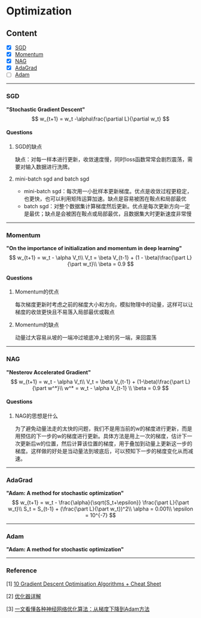 # Optimization
## Content
- [x] [SGD](#sgd)
- [x] [Momentum](#momentum)
- [x] [NAG](#nag)
- [x] [AdaGrad](#adagrad)
- [ ] [Adam](#adam)

-------------------
### SGD

**"Stochastic Gradient Descent"**
$$
w_{t+1} = w_t -\alpha\frac{\partial L}{\partial w_t}
$$
#### Questions

1. SGD的缺点

   缺点：对每一样本进行更新，收敛速度慢，同时loss函数常常会剧烈震荡，需要对输入数据进行洗牌。

2. mini-batch sgd and batch sgd

   - mini-batch sgd：每次用一小批样本更新梯度。优点是收敛过程更稳定，也更快，也可以利用矩阵运算加速。缺点是容易被困在鞍点和局部最优
   - batch sgd：对整个数据集计算梯度然后更新。优点是每次更新方向一定是最优；缺点是会被困在鞍点或局部最优，且数据集大时更新速度非常慢

--------------------
### Momentum 

**"On the importance of initialization and momentum in deep learning"**
$$
w_{t+1} = w_t - \alpha V_t\\
V_t = \beta V_{t-1} + (1 - \beta)\frac{\part L}{\part w_t}\\
\beta = 0.9
$$

#### Questions

1. Momentum的优点

   每次梯度更新时考虑之前的梯度大小和方向，模拟物理中的动量，这样可以让梯度的收敛更快且不易落入局部最优或鞍点

2. Momentum的缺点

   动量过大容易从坡的一端冲过坡底冲上坡的另一端，来回震荡

---------------------
### NAG

**"Nesterov Accelerated Gradient"**
$$
w_{t+1} = w_t - \alpha V_t\\
V_t = \beta V_{t-1} + (1-\beta)\frac{\part L}{\part w^*}\\
w^* = w_t - \alpha V_{t-1} \\
\beta = 0.9
$$

#### Questions

1. NAG的思想是什么

   为了避免动量法走的太快的问题，我们不是用当前的w的梯度进行更新，而是用预估的下一步的w的梯度进行更新。具体方法是用上一次的梯度，估计下一次更新后w的位置，然后计算该位置的梯度，用于叠加到动量上更新这一步的梯度。这样做的好处是当动量法到坡底后，可以预知下一步的梯度变化从而减速。


--------------------
### AdaGrad

**"Adam: A method for stochastic optimization"**
$$
w_{t+1} = w_t - \frac{\alpha}{\sqrt{S_t+\epsilon}} \frac{\part L}{\part w_t}\\
S_t = S_{t-1} + (\frac{\part L}{\part w_t})^2\\
\alpha = 0.001\\
\epsilon = 10^{-7}
$$

----------------
### Adam 

**"Adam: A method for stochastic optimization"**


---------------------------------------
### Reference

[1] [10 Gradient Descent Optimisation Algorithms + Cheat Sheet](https://towardsdatascience.com/10-gradient-descent-optimisation-algorithms-86989510b5e9)

[2] [优化器详解](https://www.cnblogs.com/guoyaohua/p/8542554.html)

[3] [一文看懂各种神经网络优化算法：从梯度下降到Adam方法](https://zhuanlan.zhihu.com/p/27449596)
